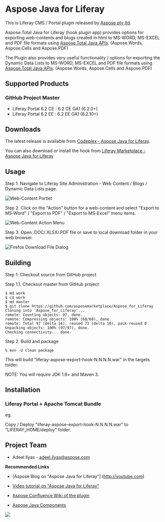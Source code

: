 # Aspose Java for Liferay

This is Liferay CMS / Portal plugin released by [Aspose pty ltd](http://www.aspose.com).

Aspose.Total Java for Liferay (hook plugin app) provides options for exporting web-contents and blogs created in html to MS-WORD, MS-EXCEL and PDF file formats using [Aspose.Total Java APIs](http://www.aspose.com/java/total-component.aspx). (Aspose.Words, Aspose.Cells and Aspose.PDF) 

The Plugin also provides very useful functionality / options for exporting the Dynamic Data Lists to MS-WORD, MS-EXCEL and PDF file formats using [Aspose.Total Java APIs](http://www.aspose.com/java/total-component.aspx). (Aspose.Words, Aspose.Cells and Aspose.PDF) 

## Supported Products

### GitHub Project Master 

* Liferay Portal 6.2 CE : 6.2 CE GA1 (6.2.0+)
* Liferay Portal 6.2 EE : 6.2 EE GA1 (6.2.10+)

## Downloads

The latest release is available from [Codeplex - Aspose Java for Liferay](https://asposeliferay.codeplex.com/releases/view/615042 "Aspose Java for Liferay").

You can also download or install the hook from [Liferay Marketplace - Aspose Java for Liferay](https://www.liferay.com/marketplace/-/mp/category/11232561 "Aspose Java for Liferay")


## Usage

Step 1. Navigate to Liferay Site Administration - Web Content / Blogs / Dynamic Data Lists page.

![Web-Content Portlet](http://i.imgur.com/FNpUJyM.jpg "Web-Content Portlet")

Step 2. Click on the "Action" button for a web-content and select "Export to MS-Word" / "Export to PDF" / "Export to MS-Excel" menu items.

![Web-Content Action Menu](http://i.imgur.com/WnsFibG.jpg "Web-Content Action Menu")

Step 3. Open .DOC/.XLSX/.PDF file or save to local download folder in your web browser.

![Firefox Download File Dialog](http://i.imgur.com/VVuVVFN.jpg "Firefox Download File Dialog")


## Building

Step 1. Checkout source from GitHub project

Step 1.1. Checkout master from GitHub project

    $ md work
    $ cd work
    $ md master
    $ git clone https://github.com/asposemarketplace/Aspose_for_Liferay
	Cloning into 'Aspose_for_Liferay'...
	remote: Counting objects: 97, done.
	remote: Compressing objects: 100% (68/68), done.
	remote: Total 97 (delta 16), reused 73 (delta 10), pack-reused 0
	Unpacking objects: 100% (97/97), done.
	Checking connectivity... done.
	
Step 2. Build and package

    % mvn -U clean package

This will build "liferay-aspose-export-hook-N.N.N.N.war" in the targets tolder.

NOTE: You will require JDK 1.6+ and Maven 3.


## Installation

### Liferay Portal + Apache Tomcat Bundle

eg.

Copy / Deploy "liferay-aspose-export-hook-N.N.N.N.war" to "LIFERAY_HOME/deploy" folder.


## Project Team

* Adeel Ilyas - adeel.ilyas@aspose.com

**Recommended Links**

*   [Aspose Blog on "Aspose Java for Liferay"] (http://youtube.com)

*   [Video tutorial on "Aspose Java for Liferay"](http://youtube.com)

*   [Aspose Confluence Wiki of the plugin](http://support.aspose.dynabic.com/wiki/display/marketplace/6.+Aspose+Java+for+Liferay)

*   [Aspose Java Components](http://www.aspose.com/java/total-component.aspx)

![](http://i.imgur.com/IB3pzFP.jpg)
